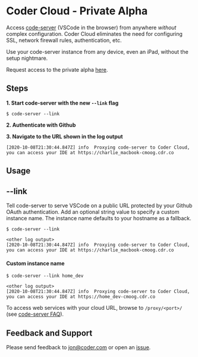 # Coder Cloud - Private Alpha

Access [code-server](https://github.com/cdr/code-server) (VSCode in the browser) from anywhere *without* complex configuration. 
Coder Cloud eliminates the need for configuring SSL, network firewall rules, authentication, etc.


Use your code-server instance from any device, even an iPad, without the setup nightmare. 

Request access to the private alpha [here](https://codercom.typeform.com/to/U4IKyv0W).

## Steps
**1. Start code-server with the new `--link` flag**
```
$ code-server --link
```

**2. Authenticate with Github**

**3. Navigate to the URL shown in the log output**
```
[2020-10-08T21:30:44.847Z] info  Proxying code-server to Coder Cloud, 
you can access your IDE at https://charlie_macbook-cmoog.cdr.co
```

## Usage

## --link
Tell code-server to serve VSCode on a public URL protected by your
Github OAuth authentication. Add an optional string value to specify a custom instance name.
The instance name defaults to your hostname as a fallback.

```
$ code-server --link

<other log output>
[2020-10-08T21:30:44.847Z] info  Proxying code-server to Coder Cloud, you can access your IDE at https://charlie_macbook-cmoog.cdr.co
```

#### Custom instance name

```
$ code-server --link home_dev

<other log output>
[2020-10-08T21:30:44.847Z] info  Proxying code-server to Coder Cloud, you can access your IDE at https://home_dev-cmoog.cdr.co
```

To access web services with your cloud URL, browse to `/proxy/<port>/` (see [code-server FAQ](https://github.com/cdr/code-server/blob/v3.6.0/doc/FAQ.md#how-do-i-securely-access-web-services)).

## Feedback and Support

Please send feedback to [jon@coder.com](mailto:jon@coder.com) or open an [issue](https://github.com/cdr/cloud/issues/new).
